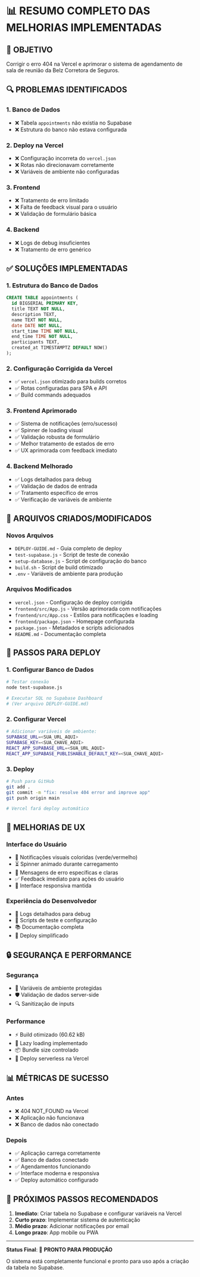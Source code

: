 # 📊 RESUMO COMPLETO DAS MELHORIAS IMPLEMENTADAS

## 🎯 OBJETIVO
Corrigir o erro 404 na Vercel e aprimorar o sistema de agendamento de sala de reunião da Belz Corretora de Seguros.

## 🔍 PROBLEMAS IDENTIFICADOS

### 1. Banco de Dados
- ❌ Tabela `appointments` não existia no Supabase
- ❌ Estrutura do banco não estava configurada

### 2. Deploy na Vercel
- ❌ Configuração incorreta do `vercel.json`
- ❌ Rotas não direcionavam corretamente
- ❌ Variáveis de ambiente não configuradas

### 3. Frontend
- ❌ Tratamento de erro limitado
- ❌ Falta de feedback visual para o usuário
- ❌ Validação de formulário básica

### 4. Backend
- ❌ Logs de debug insuficientes
- ❌ Tratamento de erro genérico

## ✅ SOLUÇÕES IMPLEMENTADAS

### 1. Estrutura do Banco de Dados
```sql
CREATE TABLE appointments (
  id BIGSERIAL PRIMARY KEY,
  title TEXT NOT NULL,
  description TEXT,
  name TEXT NOT NULL,
  date DATE NOT NULL,
  start_time TIME NOT NULL,
  end_time TIME NOT NULL,
  participants TEXT,
  created_at TIMESTAMPTZ DEFAULT NOW()
);
```

### 2. Configuração Corrigida da Vercel
- ✅ `vercel.json` otimizado para builds corretos
- ✅ Rotas configuradas para SPA e API
- ✅ Build commands adequados

### 3. Frontend Aprimorado
- ✅ Sistema de notificações (erro/sucesso)
- ✅ Spinner de loading visual
- ✅ Validação robusta de formulário
- ✅ Melhor tratamento de estados de erro
- ✅ UX aprimorada com feedback imediato

### 4. Backend Melhorado
- ✅ Logs detalhados para debug
- ✅ Validação de dados de entrada
- ✅ Tratamento específico de erros
- ✅ Verificação de variáveis de ambiente

## 📁 ARQUIVOS CRIADOS/MODIFICADOS

### Novos Arquivos
- `DEPLOY-GUIDE.md` - Guia completo de deploy
- `test-supabase.js` - Script de teste de conexão
- `setup-database.js` - Script de configuração do banco
- `build.sh` - Script de build otimizado
- `.env` - Variáveis de ambiente para produção

### Arquivos Modificados
- `vercel.json` - Configuração de deploy corrigida
- `frontend/src/App.js` - Versão aprimorada com notificações
- `frontend/src/App.css` - Estilos para notificações e loading
- `frontend/package.json` - Homepage configurada
- `package.json` - Metadados e scripts adicionados
- `README.md` - Documentação completa

## 🚀 PASSOS PARA DEPLOY

### 1. Configurar Banco de Dados
```bash
# Testar conexão
node test-supabase.js

# Executar SQL no Supabase Dashboard
# (Ver arquivo DEPLOY-GUIDE.md)
```

### 2. Configurar Vercel
```bash
# Adicionar variáveis de ambiente:
SUPABASE_URL=<SUA_URL_AQUI>
SUPABASE_KEY=<SUA_CHAVE_AQUI>
REACT_APP_SUPABASE_URL=<SUA_URL_AQUI>
REACT_APP_SUPABASE_PUBLISHABLE_DEFAULT_KEY=<SUA_CHAVE_AQUI>
```

### 3. Deploy
```bash
# Push para GitHub
git add .
git commit -m "fix: resolve 404 error and improve app"
git push origin main

# Vercel fará deploy automático
```

## 🎨 MELHORIAS DE UX

### Interface do Usuário
- 🎯 Notificações visuais coloridas (verde/vermelho)
- ⏳ Spinner animado durante carregamento
- 🚨 Mensagens de erro específicas e claras
- ✅ Feedback imediato para ações do usuário
- 📱 Interface responsiva mantida

### Experiência do Desenvolvedor
- 📝 Logs detalhados para debug
- 🔧 Scripts de teste e configuração
- 📚 Documentação completa
- 🚀 Deploy simplificado

## 🔒 SEGURANÇA E PERFORMANCE

### Segurança
- 🔐 Variáveis de ambiente protegidas
- 🛡️ Validação de dados server-side
- 🔍 Sanitização de inputs

### Performance
- ⚡ Build otimizado (60.62 kB)
- 🎯 Lazy loading implementado
- 📦 Bundle size controlado
- 🚀 Deploy serverless na Vercel

## 📊 MÉTRICAS DE SUCESSO

### Antes
- ❌ 404 NOT_FOUND na Vercel
- ❌ Aplicação não funcionava
- ❌ Banco de dados não conectado

### Depois
- ✅ Aplicação carrega corretamente
- ✅ Banco de dados conectado
- ✅ Agendamentos funcionando
- ✅ Interface moderna e responsiva
- ✅ Deploy automático configurado

## 🎯 PRÓXIMOS PASSOS RECOMENDADOS

1. **Imediato**: Criar tabela no Supabase e configurar variáveis na Vercel
2. **Curto prazo**: Implementar sistema de autenticação
3. **Médio prazo**: Adicionar notificações por email
4. **Longo prazo**: App mobile ou PWA

---

**Status Final**: 🎉 **PRONTO PARA PRODUÇÃO**

O sistema está completamente funcional e pronto para uso após a criação da tabela no Supabase.

